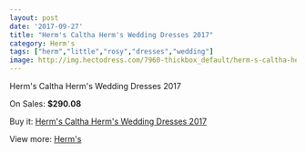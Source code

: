 ```yaml
---
layout: post
date: '2017-09-27'
title: "Herm's Caltha Herm's Wedding Dresses 2017"
category: Herm's
tags: ["herm","little","rosy","dresses","wedding"]
image: http://img.hectodress.com/7960-thickbox_default/herm-s-caltha-herm-s-wedding-dresses-2013.jpg
---
```

Herm's Caltha Herm's Wedding Dresses 2017

On Sales: **$290.08**
<a href="https://www.hectodress.com/herm-s/3991-herm-s-caltha-herm-s-wedding-dresses-2013.html"><amp-img layout="responsive" width="600" height="600" src="//img.hectodress.com/7960-thickbox_default/herm-s-caltha-herm-s-wedding-dresses-2013.jpg" alt="Herm's Caltha Herm's Wedding Dresses 2017 0" /></a>

Buy it: [Herm's Caltha Herm's Wedding Dresses 2017](https://www.hectodress.com/herm-s/3991-herm-s-caltha-herm-s-wedding-dresses-2013.html "Herm's Caltha Herm's Wedding Dresses 2017")

View more: [Herm's](https://www.hectodress.com/71-herm-s "Herm's")